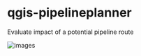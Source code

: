 # qgis-pipelineplanner
Evaluate impact of a potential pipeline route

![images](https://github.com/user-attachments/assets/51409db2-7be9-4e28-b6cf-4e0466be4de0)

